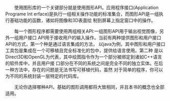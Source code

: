 &emsp;&emsp;使用图形库的一个关键部分就是使用图形API。应用程序接口(Application Programe Int
erface)是执行一组相关操作功能的标准集合，而图形API是一组执行基础功能的函数，诸如将图像和3D表面绘
制到屏幕上指定窗口中的操作。

&emsp;&emsp;每一个图形程序都需要使用两组相关API:一组图形API用于输出视觉图像，另外一组用户接口
API用于接收用户的输入操作。当前有两种提供图形和用户接口API的方式，第一个种是通过语言集成的方法，
以java为例，其中图形和用户接口工具包是集成在一个可移植且完全标准化的包中，提供给语言使用。第二种
是以Direct3D和OpenGL为代表，其中绘图指令作为一个部分被绑定到诸如C++语言的软件库中，并且用户接
口部分在不同的系统之间是完全不同的独立实体。在后一种方法中，存在的问题是无法书写可移植代码，虽然
对于简单的程序，你可以为不同的系统封装一层特定的代码库。

&emsp;&emsp;无论你选择哪种API，基础的图形调用都将大致相同，并且本书的概念也全部适用。